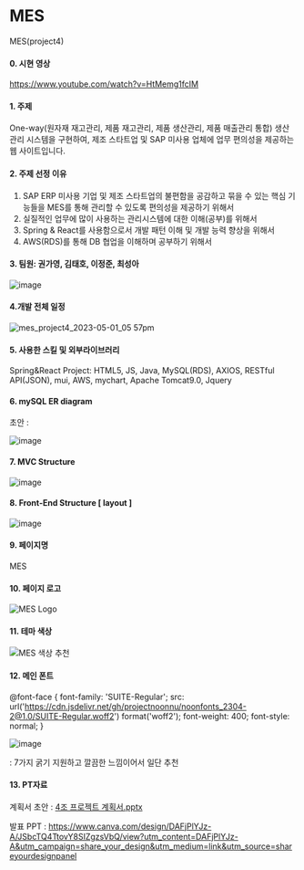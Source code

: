 # MES
MES(project4)

#### 0. 시현 영상 
https://www.youtube.com/watch?v=HtMemg1fcIM

#### 1. 주제
One-way(원자재 재고관리, 제품 재고관리, 제품 생산관리, 제품 매출관리 통합) 생산관리 시스템을 구현하여, 제조 스타트업 및 SAP 미사용 업체에 업무 편의성을 제공하는 웹 사이트입니다.


#### 2. 주제 선정 이유
1) SAP ERP 미사용 기업 및 제조 스타트업의 불편함을 공감하고 묶을 수 있는 핵심 기능들을 MES를 통해 관리할 수 있도록 편의성을 제공하기 위해서
2) 실질적인 업무에 많이 사용하는 관리시스템에 대한 이해(공부)를 위해서
3) Spring & React를 사용함으로서 개발 패턴 이해 및 개발 능력 향상을 위해서 
4) AWS(RDS)를 통해 DB 협업을 이해하며 공부하기 위해서

#### 3. 팀원: 권가영, 김태호, 이정준, 최성아
![image](https://user-images.githubusercontent.com/121651318/235430629-9468d97a-6d86-4663-a29e-9cbfd7a083b1.png)

#### 4.개발 전체 일정
![mes_project4_2023-05-01_05 57pm](https://user-images.githubusercontent.com/121651318/235431953-36441320-0793-464f-ba8a-74a5d2db3a18.png)


#### 5. 사용한 스킬 및 외부라이브러리
Spring&React Project: HTML5, JS, Java, MySQL(RDS), AXIOS, RESTful API(JSON), mui, AWS, mychart, Apache Tomcat9.0, Jquery


#### 6. mySQL ER diagram
초안 : 

![image](https://github.com/Ga0Kwon/MES/assets/121651318/63a678b5-6752-4e10-8dac-864bc73bd8b5)
#### 7. MVC Structure
![image](https://user-images.githubusercontent.com/121651318/235430808-ee0fe050-e817-4528-92c6-9a13c909ba62.png)


#### 8. Front-End Structure [ layout ]
![image](https://user-images.githubusercontent.com/121651318/235610902-cd9e5f31-9964-4c37-9829-cba06a628f6f.png)

#### 9. 페이지명
MES 

#### 10. 페이지 로고
![MES Logo](https://user-images.githubusercontent.com/121651318/235453331-cf5d71b8-9d41-4f55-b681-b11d002c8539.png)



#### 11. 테마 색상
![MES 색상 추천](https://user-images.githubusercontent.com/121651318/235451419-fc3c596b-6b4b-48a5-bbc3-bdc60a9677d2.jpg)


#### 12. 메인 폰트
@font-face {
    font-family: 'SUITE-Regular';
    src: url('https://cdn.jsdelivr.net/gh/projectnoonnu/noonfonts_2304-2@1.0/SUITE-Regular.woff2') format('woff2');
    font-weight: 400;
    font-style: normal;
}

![image](https://user-images.githubusercontent.com/121651318/235451547-2b5db1de-747f-4244-bac9-6b37dc51ebcf.png)

: 7가지 굵기 지원하고 깔끔한 느낌이어서 일단 추천

#### 13. PT자료

계획서 초안 : [4조 프로젝트 계획서.pptx](https://github.com/Ga0Kwon/MES/files/11364476/4.pptx)

발표 PPT : https://www.canva.com/design/DAFjPlYJz-A/JSbcTQ4TtovY8SIZgzsVbQ/view?utm_content=DAFjPlYJz-A&utm_campaign=share_your_design&utm_medium=link&utm_source=shareyourdesignpanel
